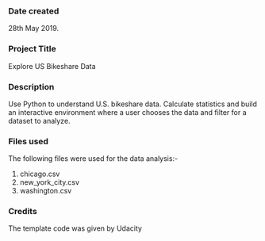 ### Date created
28th May 2019.

### Project Title
Explore US Bikeshare Data

### Description
Use Python to understand U.S. bikeshare data. Calculate statistics and build an interactive environment where a user chooses the data and filter for a dataset to analyze.

### Files used
The following files were used for the data analysis:-

1. chicago.csv
2. new_york_city.csv
3. washington.csv

### Credits
The template code was given by Udacity

